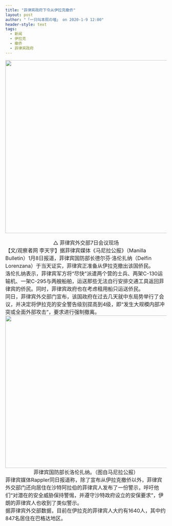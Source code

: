 ```yaml
---
title: "菲律宾政府下令从伊拉克撤侨"
layout: post
author: "「一只叫本熙の喵」 on 2020-1-9 12:00"
header-style: text
tags:
  - 新闻
  - 伊拉克
  - 撤侨
  - 菲律宾政府
---
```


<head></head>
<body>
 <font style="color:rgb(34, 34, 34)"><font face="&amp;quot"><font style="font-size:16px"><img width="720" height="540" src="http://p9.pstatp.com/large/pgc-image/05cc71d513594fa29d5a5f4f6e649225"><br> </font></font></font>
 <br> 
 <div align="center"> 
  <font style="color:rgb(34, 34, 34)"><font face="&amp;quot"><font style="font-size:16px">△ 菲律宾外交部7日会议现场</font></font></font> 
 </div> 
 <div align="left"> 
  <font style="color:rgb(34, 34, 34)"><font face="&amp;quot"><font style="font-size:16px">【文/观察者网 李天宇】据菲律宾媒体《马尼拉公报》（Manilla Bulletin）1月8日报道，菲律宾国防部长德尔芬·洛伦扎纳（Delfin Lorenzana）于当天证实，菲律宾正准备从伊拉克撤出该国侨民。</font></font></font> 
 </div> 
 <div align="left"> 
  <font style="color:rgb(34, 34, 34)"><font face="&amp;quot"><font style="font-size:16px">洛伦扎纳表示，菲律宾军方将“尽快”派遣两个营的士兵、两架C-130运输机、一架C-295与两艘船舶，运送那些无法自行安排交通工具返回菲律宾的侨民。同时，菲律宾政府也在考虑租用船只运送侨民。</font></font></font> 
 </div> 
 <div align="left"> 
  <font style="color:rgb(34, 34, 34)"><font face="&amp;quot"><font style="font-size:16px">同日，菲律宾外交部门宣布，该国政府在过去几天就中东局势举行了会议，并决定将伊拉克的安全警告级别提高到4级，即“发生大规模内部冲突或全面外部攻击”，要求进行强制撤离。</font></font></font> 
 </div> 
 <div align="left"> 
  <font style="color:rgb(34, 34, 34)"><font face="&amp;quot"><font style="font-size:16px"><img width="600" height="476" src="http://p1.pstatp.com/large/pgc-image/Rmxttn138uMA1I"></font></font></font> 
 </div> 
 <div align="center"> 
  <font style="color:rgb(34, 34, 34)"><font face="&amp;quot"><font style="font-size:16px">菲律宾国防部长洛伦扎纳。（图自马尼拉公报）</font></font></font> 
 </div> 
 <div align="left"> 
  <font style="color:rgb(34, 34, 34)"><font face="&amp;quot"><font style="font-size:16px">菲律宾媒体Rappler同日报道称，除了宣布从伊拉克撤侨以外，菲律宾外交部门还向居住在沙特阿拉伯的菲律宾人发布了一份警示，呼吁他们“对潜在的安全威胁保持警惕，并遵守沙特政府设立的安保要求”，伊朗的菲律宾人也收到了类似警示。</font></font></font> 
 </div> 
 <div align="left"> 
  <font style="color:rgb(34, 34, 34)"><font face="&amp;quot"><font style="font-size:16px">据菲律宾外交部数据，目前在伊拉克的菲律宾人大约有1640人，其中约847名居住在巴格达地区。</font></font></font> 
 </div>
 <br>
</body>


